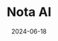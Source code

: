---  
layout: startup_page  
title: "Nota AI"  
id: "nota.ai"  
permalink: "/notaainota.ai06182024/"  
website: "https://www.nota.ai/"  
funding_round: "Series C"  
funding_amount: "$19.9M"  
investors: "STIC Ventures, LB Investment, Korea Development Bank, Mirae Asset Securities, Stonebridge Ventures, InterVest, DS Investment Partners, a key AI semiconductor CVC"  
about: "Nota AI specializes in edge and on-device generative AI technology, optimizing AI models for device compatibility through its platform, NetsPresso. This allows AI models to run directly on devices, expanding the applications of generative AI across various industries like robotics and mobility."  
markets: "AI, Semiconductors, IT Services and IT Consulting, Software"  
hq: "Seoul, South Korea"  
founded_year: "2015"  
linkedin: "https://www.linkedin.com/company/notaai"  
twitter: "https://twitter.com/nota_ai"  
instagram: ""  
facebook: "https://www.facebook.com/NotaAI"  
crunchbase: "https://www.crunchbase.com/organization/nota-inc"  
pitchbook: "https://pitchbook.com/profiles/company/187624-09"  

date_display: "18-Jun-2024"  
date: "2024-06-18"

# SEO Optimization  
meta_title: "Nota AI - Series C Funding ($19.9M)"  
meta_description: "Nota AI, Nota AI specializes in edge and on-device generative AI technology, optimizing AI models for device compatibility through its platform, NetsPresso. Th..."  
meta_keywords: "Nota AI, AI, Semiconductors, IT Services and IT Consulting, Software, Series C funding"  
canonical_url: "https://startup.projectstartups.com/notaainota.ai06182024/"  
---